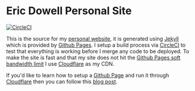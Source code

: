# Eric Dowell Personal Site
[![CircleCI](https://circleci.com/gh/ericdowell/ericdowell.github.io.svg?style=svg)](https://circleci.com/gh/ericdowell/ericdowell.github.io)

This is the source for my [personal website](https://ericdowell.com), it is generated using [Jekyll](https://jekyllrb.com/)
which is provided by [Github Pages](https://pages.github.com/). I setup a build process via [CircleCI](https://circleci.com/)
to test that everything is working before I merge any code to be deployed. To make the site is fast and that my site does
not hit the [Github Pages soft bandwidth limit](https://help.github.com/articles/what-is-github-pages/#usage-limits)
I use [Cloudflare](https://www.cloudflare.com/) as my CDN.

If you'd like to learn how to setup a [Github Page](https://pages.github.com/) and
run it through [Cloudflare](https://www.cloudflare.com/) then you can follow
this [blog post](https://blog.cloudflare.com/secure-and-fast-github-pages-with-cloudflare/).
